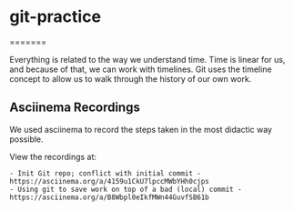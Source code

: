 # git-practice
=======

Everything is related to the way we understand time. Time is linear for us, and because of that, we can work with timelines. Git uses the timeline concept to allow us to walk through the history of our own work.


## Asciinema Recordings

We used asciinema to record the steps taken in the most didactic way possible. 

View the recordings at:

    - Init Git repo; conflict with initial commit - https://asciinema.org/a/4159u1CkU7lpccMWbYHh0cjps
    - Using git to save work on top of a bad (local) commit - https://asciinema.org/a/B8Wbpl0eIkfMWn44GuvfSB61b
